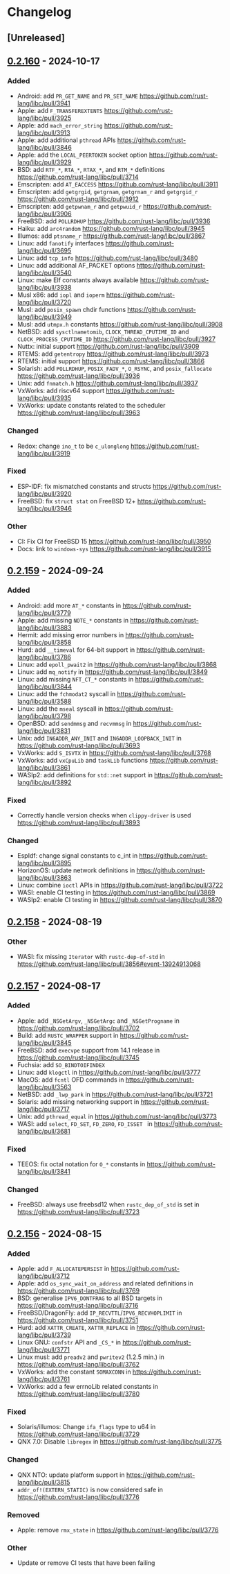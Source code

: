 # Changelog

## [Unreleased]

## [0.2.160](https://github.com/rust-lang/libc/compare/0.2.159...0.2.160) - 2024-10-17

### Added

- Android: add `PR_GET_NAME` and `PR_SET_NAME` <https://github.com/rust-lang/libc/pull/3941>
- Apple: add `F_TRANSFEREXTENTS` <https://github.com/rust-lang/libc/pull/3925>
- Apple: add `mach_error_string` <https://github.com/rust-lang/libc/pull/3913>
- Apple: add additional `pthread` APIs <https://github.com/rust-lang/libc/pull/3846>
- Apple: add the `LOCAL_PEERTOKEN` socket option <https://github.com/rust-lang/libc/pull/3929>
- BSD: add `RTF_*`, `RTA_*`, `RTAX_*`, and `RTM_*` definitions <https://github.com/rust-lang/libc/pull/3714>
- Emscripten: add `AT_EACCESS` <https://github.com/rust-lang/libc/pull/3911>
- Emscripten: add `getgrgid`, `getgrnam`, `getgrnam_r` and `getgrgid_r` <https://github.com/rust-lang/libc/pull/3912>
- Emscripten: add `getpwnam_r` and `getpwuid_r` <https://github.com/rust-lang/libc/pull/3906>
- FreeBSD: add `POLLRDHUP` <https://github.com/rust-lang/libc/pull/3936>
- Haiku: add `arc4random` <https://github.com/rust-lang/libc/pull/3945>
- Illumos: add `ptsname_r` <https://github.com/rust-lang/libc/pull/3867>
- Linux: add `fanotify` interfaces <https://github.com/rust-lang/libc/pull/3695>
- Linux: add `tcp_info` <https://github.com/rust-lang/libc/pull/3480>
- Linux: add additional AF_PACKET options <https://github.com/rust-lang/libc/pull/3540>
- Linux: make Elf constants always available <https://github.com/rust-lang/libc/pull/3938>
- Musl x86: add `iopl` and `ioperm` <https://github.com/rust-lang/libc/pull/3720>
- Musl: add `posix_spawn` chdir functions <https://github.com/rust-lang/libc/pull/3949>
- Musl: add `utmpx.h` constants <https://github.com/rust-lang/libc/pull/3908>
- NetBSD: add `sysctlnametomib`, `CLOCK_THREAD_CPUTIME_ID` and `CLOCK_PROCESS_CPUTIME_ID` <https://github.com/rust-lang/libc/pull/3927>
- Nuttx: initial support <https://github.com/rust-lang/libc/pull/3909>
- RTEMS: add `getentropy` <https://github.com/rust-lang/libc/pull/3973>
- RTEMS: initial support <https://github.com/rust-lang/libc/pull/3866>
- Solarish: add `POLLRDHUP`, `POSIX_FADV_*`, `O_RSYNC`, and `posix_fallocate` <https://github.com/rust-lang/libc/pull/3936>
- Unix: add `fnmatch.h` <https://github.com/rust-lang/libc/pull/3937>
- VxWorks: add riscv64 support <https://github.com/rust-lang/libc/pull/3935>
- VxWorks: update constants related to the scheduler  <https://github.com/rust-lang/libc/pull/3963>

### Changed

- Redox: change `ino_t` to be `c_ulonglong` <https://github.com/rust-lang/libc/pull/3919>

### Fixed

- ESP-IDF: fix mismatched constants and structs <https://github.com/rust-lang/libc/pull/3920>
- FreeBSD: fix `struct stat` on FreeBSD 12+ <https://github.com/rust-lang/libc/pull/3946>

### Other

- CI: Fix CI for FreeBSD 15 <https://github.com/rust-lang/libc/pull/3950>
- Docs: link to `windows-sys` <https://github.com/rust-lang/libc/pull/3915>

## [0.2.159](https://github.com/rust-lang/libc/compare/0.2.158...0.2.159) - 2024-09-24

### Added

- Android: add more `AT_*` constants in <https://github.com/rust-lang/libc/pull/3779>
- Apple: add missing `NOTE_*` constants in <https://github.com/rust-lang/libc/pull/3883>
- Hermit: add missing error numbers in <https://github.com/rust-lang/libc/pull/3858>
- Hurd: add `__timeval` for 64-bit support in <https://github.com/rust-lang/libc/pull/3786>
- Linux: add `epoll_pwait2` in <https://github.com/rust-lang/libc/pull/3868>
- Linux: add `mq_notify` in <https://github.com/rust-lang/libc/pull/3849>
- Linux: add missing `NFT_CT_*` constants in <https://github.com/rust-lang/libc/pull/3844>
- Linux: add the `fchmodat2` syscall in <https://github.com/rust-lang/libc/pull/3588>
- Linux: add the `mseal` syscall in <https://github.com/rust-lang/libc/pull/3798>
- OpenBSD: add `sendmmsg` and `recvmmsg` in <https://github.com/rust-lang/libc/pull/3831>
- Unix: add `IN6ADDR_ANY_INIT` and `IN6ADDR_LOOPBACK_INIT` in <https://github.com/rust-lang/libc/pull/3693>
- VxWorks: add `S_ISVTX` in <https://github.com/rust-lang/libc/pull/3768>
- VxWorks: add `vxCpuLib` and `taskLib` functions <https://github.com/rust-lang/libc/pull/3861>
- WASIp2: add definitions for `std::net` support in <https://github.com/rust-lang/libc/pull/3892>

### Fixed

- Correctly handle version checks when `clippy-driver` is used <https://github.com/rust-lang/libc/pull/3893>

### Changed

- EspIdf: change signal constants to c_int in <https://github.com/rust-lang/libc/pull/3895>
- HorizonOS: update network definitions in <https://github.com/rust-lang/libc/pull/3863>
- Linux: combine `ioctl` APIs in <https://github.com/rust-lang/libc/pull/3722>
- WASI: enable CI testing in <https://github.com/rust-lang/libc/pull/3869>
- WASIp2: enable CI testing in <https://github.com/rust-lang/libc/pull/3870>

## [0.2.158](https://github.com/rust-lang/libc/compare/0.2.157...0.2.158) - 2024-08-19

### Other
- WASI: fix missing `Iterator` with `rustc-dep-of-std` in <https://github.com/rust-lang/libc/pull/3856#event-13924913068>

## [0.2.157](https://github.com/rust-lang/libc/compare/0.2.156...0.2.157) - 2024-08-17

### Added

- Apple: add `_NSGetArgv`, `_NSGetArgc` and `_NSGetProgname` in <https://github.com/rust-lang/libc/pull/3702>
- Build: add `RUSTC_WRAPPER` support in <https://github.com/rust-lang/libc/pull/3845>
- FreeBSD: add `execvpe` support from 14.1 release in <https://github.com/rust-lang/libc/pull/3745>
- Fuchsia: add `SO_BINDTOIFINDEX`
- Linux: add `klogctl` in <https://github.com/rust-lang/libc/pull/3777>
- MacOS: add `fcntl` OFD commands in <https://github.com/rust-lang/libc/pull/3563>
- NetBSD: add `_lwp_park` in <https://github.com/rust-lang/libc/pull/3721>
- Solaris: add missing networking support in <https://github.com/rust-lang/libc/pull/3717>
- Unix: add `pthread_equal` in <https://github.com/rust-lang/libc/pull/3773>
- WASI: add `select`, `FD_SET`, `FD_ZERO`, `FD_ISSET ` in <https://github.com/rust-lang/libc/pull/3681>

### Fixed
- TEEOS: fix octal notation for `O_*` constants in <https://github.com/rust-lang/libc/pull/3841>

### Changed
- FreeBSD: always use freebsd12 when `rustc_dep_of_std` is set in <https://github.com/rust-lang/libc/pull/3723>

## [0.2.156](https://github.com/rust-lang/libc/compare/v0.2.155...v0.2.156) - 2024-08-15

### Added
- Apple: add `F_ALLOCATEPERSIST` in <https://github.com/rust-lang/libc/pull/3712>
- Apple: add `os_sync_wait_on_address` and related definitions in <https://github.com/rust-lang/libc/pull/3769>
- BSD: generalise `IPV6_DONTFRAG` to all BSD targets in <https://github.com/rust-lang/libc/pull/3716>
- FreeBSD/DragonFly: add `IP_RECVTTL`/`IPV6_RECVHOPLIMIT` in <https://github.com/rust-lang/libc/pull/3751>
- Hurd: add `XATTR_CREATE`, `XATTR_REPLACE` in <https://github.com/rust-lang/libc/pull/3739>
- Linux GNU: `confstr` API and `_CS_*` in <https://github.com/rust-lang/libc/pull/3771>
- Linux musl: add `preadv2` and `pwritev2` (1.2.5 min.) in <https://github.com/rust-lang/libc/pull/3762>
- VxWorks: add the constant `SOMAXCONN` in <https://github.com/rust-lang/libc/pull/3761>
- VxWorks: add a few errnoLib related constants in <https://github.com/rust-lang/libc/pull/3780>

### Fixed
- Solaris/illumos: Change `ifa_flags` type to u64 in <https://github.com/rust-lang/libc/pull/3729>
- QNX 7.0: Disable `libregex` in <https://github.com/rust-lang/libc/pull/3775>

### Changed
- QNX NTO: update platform support in <https://github.com/rust-lang/libc/pull/3815>
- `addr_of!(EXTERN_STATIC)` is now considered safe in <https://github.com/rust-lang/libc/pull/3776>

### Removed
- Apple: remove `rmx_state` in <https://github.com/rust-lang/libc/pull/3776>

### Other
- Update or remove CI tests that have been failing
